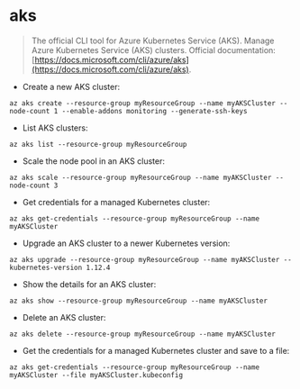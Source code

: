 # aks

> The official CLI tool for Azure Kubernetes Service (AKS).
> Manage Azure Kubernetes Service (AKS) clusters.
> Official documentation: [https://docs.microsoft.com/cli/azure/aks](https://docs.microsoft.com/cli/azure/aks).

- Create a new AKS cluster:

`az aks create --resource-group myResourceGroup --name myAKSCluster --node-count 1 --enable-addons monitoring --generate-ssh-keys`

- List AKS clusters:

`az aks list --resource-group myResourceGroup`

- Scale the node pool in an AKS cluster:

`az aks scale --resource-group myResourceGroup --name myAKSCluster --node-count 3`

- Get credentials for a managed Kubernetes cluster:

`az aks get-credentials --resource-group myResourceGroup --name myAKSCluster`

- Upgrade an AKS cluster to a newer Kubernetes version:

`az aks upgrade --resource-group myResourceGroup --name myAKSCluster --kubernetes-version 1.12.4`

- Show the details for an AKS cluster:

`az aks show --resource-group myResourceGroup --name myAKSCluster`

- Delete an AKS cluster:

`az aks delete --resource-group myResourceGroup --name myAKSCluster`

- Get the credentials for a managed Kubernetes cluster and save to a file:

`az aks get-credentials --resource-group myResourceGroup --name myAKSCluster --file myAKSCluster.kubeconfig`